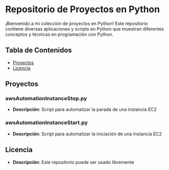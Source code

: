 # Repositorio de Proyectos en Python

¡Bienvenido a mi colección de proyectos en Python! Este repositorio contiene diversas aplicaciones y scripts en Python que muestran diferentes conceptos y técnicas en programación con Python.

## Tabla de Contenidos

- [Proyectos](#proyectos)
- [Licencia](#licencia)

## Proyectos

### awsAutomationInstanceStop.py
- **Descripción**: Script para automatizar la parada de una instancia EC2

### awsAutomationInstanceStart.py
- **Descripción**: Script para automatizar la iniciación de una instancia EC2

## Licencia
- **Descripción**: Este repositorio puede ser usado libremente
